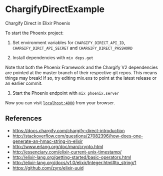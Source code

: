 # ChargifyDirectExample

Chargify Direct in Elixir Phoenix

To start the Phoenix project:

1. Set environment variables for `CHARGIFY_DIRECT_API_ID`, `CHARGIFY_DIRCT_API_SECRET` and `CHARGIFY_DIRECT_PASSWORD`

2. Install dependencies with `mix deps.get`

Note that both the Phoenix Framework and the Chargify V2 dependencies are pointed at the master branch of their respective git repos.  This means things may break!  If so, try editing mix.exs to point at the latest release or an earlier commit.

3. Start the Phoenix endpoint with `mix phoenix.server`

Now you can visit [`localhost:4000`](http://localhost:4000) from your browser.

## References

  * https://docs.chargify.com/chargify-direct-introduction
  * http://stackoverflow.com/questions/27082396/how-does-one-generate-an-hmac-string-in-elixir
  * http://www.erlang.org/doc/man/crypto.html
  * http://essenciary.com/elixir-current-unix-timestamp/
  * http://elixir-lang.org/getting-started/basic-operators.html
  * http://elixir-lang.org/docs/v1.0/elixir/Integer.html#to_string/1
  * https://github.com/zyro/elixir-uuid
